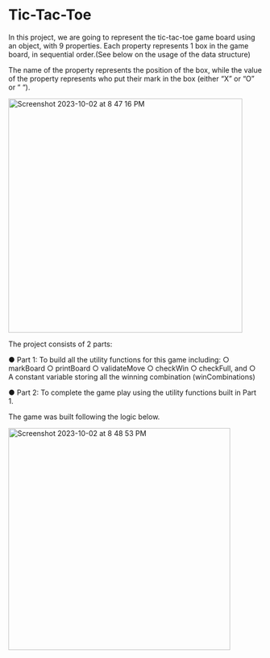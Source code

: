# Tic-Tac-Toe

In this project, we are going to represent the tic-tac-toe game board using an object, with 9 properties. Each property represents 1 box in the game board, in sequential order.(See below on the usage of the data structure)

The name of the property represents the position of the box, while the value of the property represents who put their mark in the box (either “X” or “O” or “ “).

<img width="464" alt="Screenshot 2023-10-02 at 8 47 16 PM" src="https://github.com/Joannejean/Tic-Tac-Toe/assets/122374913/1cdaa6f0-e022-4014-81b7-9e51471b4030">

The project consists of 2 parts:

● Part 1: To build all the utility functions for this game including:
○ markBoard
○ printBoard
○ validateMove
○ checkWin
○ checkFull, and
○ A constant variable storing all the winning combination
(winCombinations)
        
● Part 2: To complete the game play using the utility functions built in Part 1. 

The game was built following the logic below.


<img width="440" alt="Screenshot 2023-10-02 at 8 48 53 PM" src="https://github.com/Joannejean/Tic-Tac-Toe/assets/122374913/0f605a04-ca16-4767-9ffa-0a6b60fe9230">

